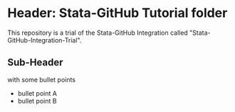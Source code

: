 # Header: Stata-GitHub Tutorial folder

This repository is a trial of the Stata-GitHub Integration called "Stata-GitHub-Integration-Trial".

## Sub-Header

with some bullet points
* bullet point A
* bullet point B